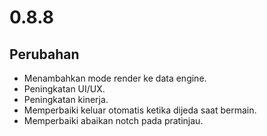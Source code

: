 # 0.8.8

## Perubahan

- Menambahkan mode render ke data engine.
- Peningkatan UI/UX.
- Peningkatan kinerja.
- Memperbaiki keluar otomatis ketika dijeda saat bermain.
- Memperbaiki abaikan notch pada pratinjau.
